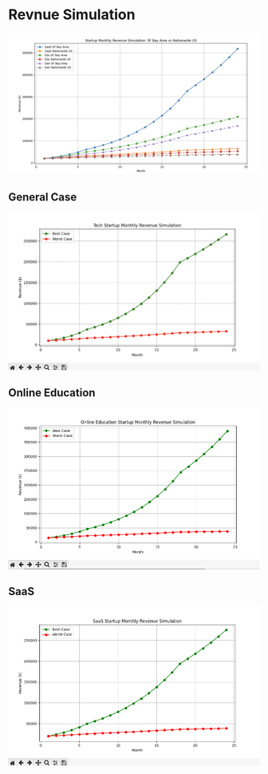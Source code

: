 # Revnue Simulation

![general over view](assets/images/image-3.png)

## General Case

![best vs worth case](assets/images/image.png)

## Online Education

![Online Education case](assets/images/image-1.png)

## SaaS

![SaaS case](assets/images/image-2.png)
